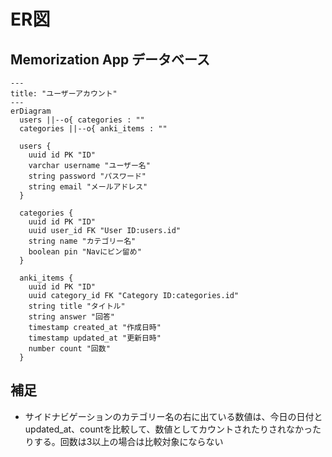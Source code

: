 # ER図

## Memorization App データベース

```mermaid
---
title: "ユーザーアカウント"
---
erDiagram
  users ||--o{ categories : ""
  categories ||--o{ anki_items : ""

  users {
    uuid id PK "ID"
    varchar username "ユーザー名"
    string password "パスワード"
    string email "メールアドレス"
  }

  categories {
    uuid id PK "ID"
    uuid user_id FK "User ID:users.id"
    string name "カテゴリー名"
    boolean pin "Navにピン留め"
  }

  anki_items {
    uuid id PK "ID"
    uuid category_id FK "Category ID:categories.id"
    string title "タイトル"
    string answer "回答"
    timestamp created_at "作成日時"
    timestamp updated_at "更新日時"
    number count "回数"
  }
```

## 補足
- サイドナビゲーションのカテゴリー名の右に出ている数値は、今日の日付とupdated_at、countを比較して、数値としてカウントされたりされなかったりする。回数は3以上の場合は比較対象にならない